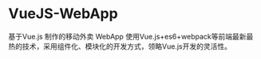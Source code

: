 # VueJS-WebApp
基于Vue.js 制作的移动外卖 WebApp
使用Vue.js+es6+webpack等前端最新最热的技术，采用组件化、模块化的开发方式，领略Vue.js开发的灵活性。